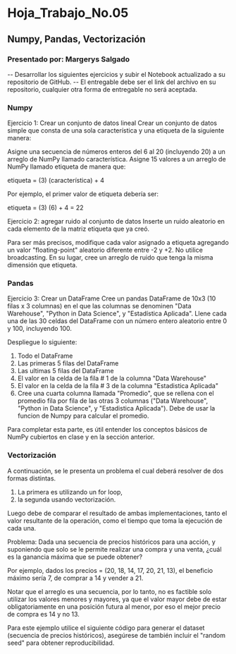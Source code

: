 # Hoja_Trabajo_No.05

## Numpy, Pandas, Vectorización
### Presentado por: Margerys Salgado

-- Desarrollar los siguientes ejercicios y subir el Notebook actualizado a su repositorio de GitHub. 
-- El entregable debe ser el link del archivo en su repositorio, cualquier otra forma de entregable no será aceptada.

### Numpy

Ejercicio 1: Crear un conjunto de datos lineal
Crear un conjunto de datos simple que consta de una sola característica y una etiqueta de la siguiente manera:

Asigne una secuencia de números enteros del 6 al 20 (incluyendo 20) a un arreglo de NumPy llamado característica. Asigne 15 valores a un arreglo de NumPy llamado etiqueta de manera que:

etiqueta = (3) (característica) + 4

Por ejemplo, el primer valor de etiqueta debería ser:

etiqueta = (3) (6) + 4 = 22

Ejercicio 2: agregar ruido al conjunto de datos
Inserte un ruido aleatorio en cada elemento de la matriz etiqueta que ya creó.

Para ser más precisos, modifique cada valor asignado a etiqueta agregando un valor "floating-point" aleatorio diferente entre -2 y +2. No utilice broadcasting. En su lugar, cree un arreglo de ruido que tenga la misma dimensión que etiqueta.

### Pandas

Ejercicio 3: Crear un DataFrame
Cree un pandas DataFrame de 10x3 (10 filas x 3 columnas) en el que las columnas se denominen "Data Warehouse", "Python in Data Science", y "Estadística Aplicada". Llene cada una de las 30 celdas del DataFrame con un número entero aleatorio entre 0 y 100, incluyendo 100.

Despliegue lo siguiente:

1)	Todo el DataFrame
2)	Las primeras 5 filas del DataFrame
3)	Las ultimas 5 filas del DataFrame
4)	El valor en la celda de la fila # 1 de la columna "Data Warehouse"
5)	El valor en la celda de la fila # 3 de la columna "Estadistica Aplicada"
6)	Cree una cuarta columna llamada "Promedio", que se rellena con el promedio fila por fila de las otras 3 columnas ("Data Warehouse", "Python in Data Science", y "Estadistica Aplicada"). Debe de usar la funcion de Numpy para calcular el promedio.

Para completar esta parte, es útil entender los conceptos básicos de NumPy cubiertos en clase y en la sección anterior.

### Vectorización

A continuación, se le presenta un problema el cual deberá resolver de dos formas distintas.

1)	La primera es utilizando un for loop, 
2)	la segunda usando vectorización.

Luego debe de comparar el resultado de ambas implementaciones, tanto el valor resultante de la operación, como el tiempo que toma la ejecución de cada una.

Problema:
Dada una secuencia de precios históricos para una acción, y suponiendo que solo se le permite realizar una compra y una venta, ¿cuál es la ganancia máxima que se puede obtener?

Por ejemplo, dados los precios = (20, 18, 14, 17, 20, 21, 13), el beneficio máximo sería 7, de comprar a 14 y vender a 21. 

Notar que el arreglo es una secuencia, por lo tanto, no es factible solo utilizar los valores menores y mayores, ya que el valor mayor debe de estar obligatoriamente en una posición futura al menor, por eso el mejor precio de compra es 14 y no 13.

Para este ejemplo utilice el siguiente código para generar el dataset (secuencia de precios históricos), asegúrese de también incluir el "random seed" para obtener reproducibilidad.
